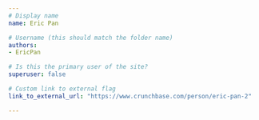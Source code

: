 ```yaml
---
# Display name
name: Eric Pan

# Username (this should match the folder name)
authors:
- EricPan

# Is this the primary user of the site?
superuser: false

# Custom link to external flag
link_to_external_url: "https://www.crunchbase.com/person/eric-pan-2"

---
```

